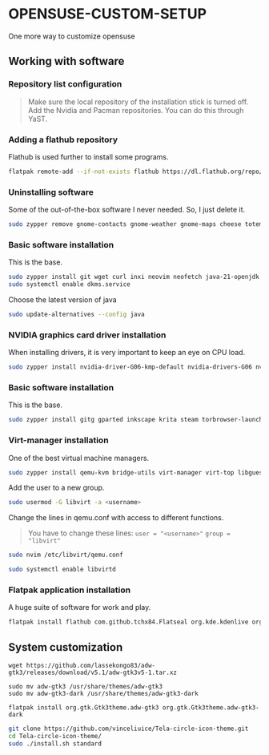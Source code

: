 # OPENSUSE-CUSTOM-SETUP
One more way to customize opensuse

## Working with software

### Repository list configuration

> Make sure the local repository of the installation stick is turned off.
> Add the Nvidia and Pacman repositories.
> You can do this through YaST.

### Adding a flathub repository

Flathub is used further to install some programs.

```sh
flatpak remote-add --if-not-exists flathub https://dl.flathub.org/repo/flathub.flatpakrepo
```

### Uninstalling software

Some of the out-of-the-box software I never needed. So, I just delete it.

```sh
sudo zypper remove gnome-contacts gnome-weather gnome-maps cheese totem evolution gnome-chess quadrapassel polari swell-foop gnome-mahjongg gnome-sudoku gnome-mines lightsoff iagno gnome-extensions yelp
```

### Basic software installation

This is the base.

```sh
sudo zypper install git wget curl inxi neovim neofetch java-21-openjdk python311 python311-pip dkms gcc-c++
sudo systemctl enable dkms.service
```

Choose the latest version of java
```sh
sudo update-alternatives --config java
```

### NVIDIA graphics card driver installation

When installing drivers, it is very important to keep an eye on CPU load.

```sh
sudo zypper install nvidia-driver-G06-kmp-default nvidia-drivers-G06 nvidia-gl-G06 nvidia-gl-G06-32bit nvidia-utils-G06 nvidia-video-G06 nvidia-video-G06-32bit nvidia-compute-G06 nvidia-compute-G06-32bit 
```

### Basic software installation

This is the base.

```sh
sudo zypper install gitg gparted inkscape krita steam torbrowser-launcher vlc gnome-font-viewer
```

### Virt-manager installation

One of the best virtual machine managers.

```sh
sudo zypper install qemu-kvm bridge-utils virt-manager virt-top libguestfs guestfs-tools virt-install libvirt-devel libvirt
```

Add the user to a new group.

```sh
sudo usermod -G libvirt -a <username>
```

Change the lines in qemu.conf with access to different functions.

> You have to change these lines:
> ```user = "<username>"```
> ```group = "libvirt"```

```sh
sudo nvim /etc/libvirt/qemu.conf
```

```sh
sudo systemctl enable libvirtd
```

### Flatpak application installation

A huge suite of software for work and play.

```sh
flatpak install flathub com.github.tchx84.Flatseal org.kde.kdenlive org.onlyoffice.desktopeditors com.orama_interactive.Pixelorama com.github.Matoking.protontricks io.github.fabrialberio.pinapp com.github.GradienceTeam.Gradience com.vscodium.codium io.github.spacingbat3.webcord io.github.realmazharhussain.GdmSettings com.mattjakeman.ExtensionManager com.vysp3r.ProtonPlus com.heroicgameslauncher.hgl
```

## System customization

```
wget https://github.com/lassekongo83/adw-gtk3/releases/download/v5.1/adw-gtk3v5-1.tar.xz

sudo mv adw-gtk3 /usr/share/themes/adw-gtk3 
sudo mv adw-gtk3-dark /usr/share/themes/adw-gtk3-dark

flatpak install org.gtk.Gtk3theme.adw-gtk3 org.gtk.Gtk3theme.adw-gtk3-dark
```

```sh
git clone https://github.com/vinceliuice/Tela-circle-icon-theme.git
cd Tela-circle-icon-theme/
sudo ./install.sh standard
```
